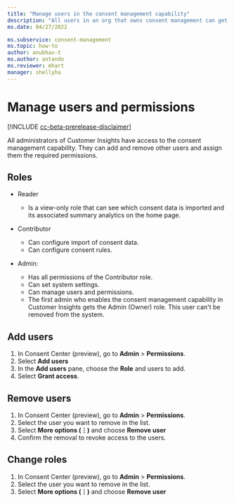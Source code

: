 ```yaml
---
title: "Manage users in the consent management capability"
description: "All users in an org that owns consent management can get access to the service. Admins add users and assign them the required permissions in Customer Insights."
ms.date: 04/27/2022

ms.subservice: consent-management
ms.topic: how-to
author: anubhav-t
ms.author: antando
ms.reviewer: mhart
manager: shellyha
---
```


# Manage users and permissions

[!INCLUDE [cc-beta-prerelease-disclaimer](includes/cc-beta-prerelease-disclaimer.md)]

All administrators of Customer Insights have access to the consent management capability. They can add and remove other users and assign them the required permissions.

## Roles

- Reader
    - Is a view-only role that can see which consent data is imported and its associated summary analytics on the home page.

- Contributor
    - Can configure import of consent data.
    - Can configure consent rules.

- Admin: 
    - Has all permissions of the Contributor role.
    - Can set system settings.
    - Can manage users and permissions.
    - The first admin who enables the consent management capability in Customer Insights gets the Admin (Owner) role. This user can't be removed from the system.

## Add users

1. In Consent Center (preview), go to **Admin** > **Permissions**.
1. Select **Add users**
1. In the **Add users** pane, choose the **Role** and users to add. 
1. Select **Grant access**. 

## Remove users

1. In Consent Center (preview), go to **Admin** > **Permissions**.
1. Select the user you want to remove in the list.
1. Select **More options (&vellip;)** and choose **Remove user**
1. Confirm the removal to revoke access to the users.

## Change roles

1. In Consent Center (preview), go to **Admin** > **Permissions**.
1. Select the user you want to remove in the list.
1. Select **More options (&vellip;)** and choose **Remove user**
